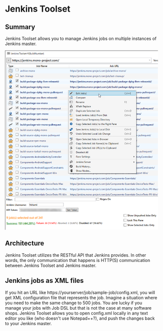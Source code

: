 # Jenkins Toolset

## Summary
Jenkins Toolset allows you to manage Jenkins jobs on multiple instances of Jenkins master. 

<img src="imgs/front.png"/>

## Architecture
Jenkins Toolset utilizes the RESTful API that Jenkins provides. In other words, the only communication that happens is HTTP(S) communication between Jenkins Toolset and Jenkins master.

## Jenkins jobs as XML files
If you hit an URL like https://yourserver/job/sample-job/config.xml, you will get XML configuration file that represents the job. Imagine a situation where you need to make the same change to 500 jobs. You are lucky if you manage your jobs with Job DSL but that is not the case at many software shops. Jenkins Toolset allows you to open config.xml locally in any text editor you like (who doesn\'t use Notepad++?), and push the changes back to your Jenkins master.
